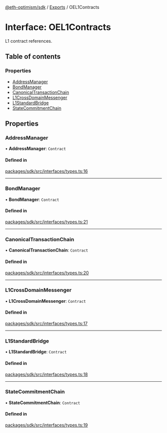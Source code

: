 [@eth-optimism/sdk](../README.md) / [Exports](../modules.md) / OEL1Contracts

# Interface: OEL1Contracts

L1 contract references.

## Table of contents

### Properties

- [AddressManager](OEL1Contracts.md#addressmanager)
- [BondManager](OEL1Contracts.md#bondmanager)
- [CanonicalTransactionChain](OEL1Contracts.md#canonicaltransactionchain)
- [L1CrossDomainMessenger](OEL1Contracts.md#l1crossdomainmessenger)
- [L1StandardBridge](OEL1Contracts.md#l1standardbridge)
- [StateCommitmentChain](OEL1Contracts.md#statecommitmentchain)

## Properties

### AddressManager

• **AddressManager**: `Contract`

#### Defined in

[packages/sdk/src/interfaces/types.ts:16](https://github.com/ethereum-optimism/optimism/blob/e5a9fd56/packages/sdk/src/interfaces/types.ts#L16)

___

### BondManager

• **BondManager**: `Contract`

#### Defined in

[packages/sdk/src/interfaces/types.ts:21](https://github.com/ethereum-optimism/optimism/blob/e5a9fd56/packages/sdk/src/interfaces/types.ts#L21)

___

### CanonicalTransactionChain

• **CanonicalTransactionChain**: `Contract`

#### Defined in

[packages/sdk/src/interfaces/types.ts:20](https://github.com/ethereum-optimism/optimism/blob/e5a9fd56/packages/sdk/src/interfaces/types.ts#L20)

___

### L1CrossDomainMessenger

• **L1CrossDomainMessenger**: `Contract`

#### Defined in

[packages/sdk/src/interfaces/types.ts:17](https://github.com/ethereum-optimism/optimism/blob/e5a9fd56/packages/sdk/src/interfaces/types.ts#L17)

___

### L1StandardBridge

• **L1StandardBridge**: `Contract`

#### Defined in

[packages/sdk/src/interfaces/types.ts:18](https://github.com/ethereum-optimism/optimism/blob/e5a9fd56/packages/sdk/src/interfaces/types.ts#L18)

___

### StateCommitmentChain

• **StateCommitmentChain**: `Contract`

#### Defined in

[packages/sdk/src/interfaces/types.ts:19](https://github.com/ethereum-optimism/optimism/blob/e5a9fd56/packages/sdk/src/interfaces/types.ts#L19)
